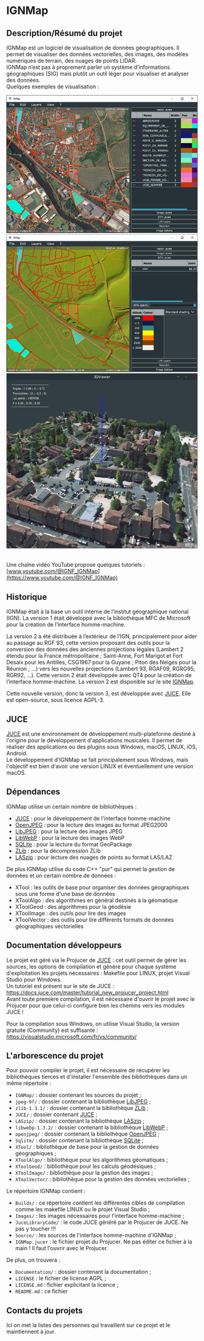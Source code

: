 # IGNMap


## Description/Résumé du projet

IGNMap est un logiciel de visualisation de données géographiques. Il permet de visualiser des données vectorielles, des images, des modèles numériques de terrain, des nuages de points LIDAR.  
IGNMap n’est pas à proprement parler un système d’informations géographiques (SIG) mais plutôt un outil léger pour visualiser et analyser des données.  
Quelques exemples de visualisation :  
<div align="center">
<img alt="IGNMap" src="https://raw.githubusercontent.com/IGNF/IGNMap/master/Documentation/Images/IGNMap01.png">

<img alt="IGNMap" src="https://raw.githubusercontent.com/IGNF/IGNMap/master/Documentation/Images/IGNMap02.png">

<img alt="IGNMap" src="https://raw.githubusercontent.com/IGNF/IGNMap/master/Documentation/Images/IGNMap03.png">
</div><br>

Une chaîne vidéo YouTube propose quelques tutoriels : [www.youtube.com/@IGNF_IGNMap](https://www.youtube.com/@IGNF_IGNMap)

## Historique

IGNMap était à la base un outil interne de l’institut géographique national (IGN). La version 1 était développé avec la bibliothèque MFC de Microsoft pour la création de l’interface homme-machine.  

La version 2 a été distribuée à l’extérieur de l’IGN, principalement pour aider au passage au RGF 93, cette version proposant des outils pour la conversion des données des anciennes projections légales (Lambert 2 étendu pour la France métropolitaine ; Saint-Anne, Fort Marigot et Fort Desaix pour les Antilles, CSG1967 pour la Guyane ; Piton des Neiges pour la Réunion ; …) vers les nouvelles projections (Lambert 93, RGAF09, RGRG95, RGR92, …). Cette version 2 était développée avec QT4 pour la création de l’interface homme-machine. La version 2 est disponible sur le site [IGNMap](https://ignmap.ign.fr/).  

Cette nouvelle version, donc la version 3, est développée avec [JUCE](https://juce.com/). Elle est open-source, sous licence AGPL-3.

## JUCE

[JUCE](https://juce.com/) est une environnement de développement multi-plateforme destiné à l'origine pour le développement d'applications musicales. Il permet de réaliser des applications ou des plugins sous Windows, macOS, LINUX, iOS, Android.  
Le développement d'IGNMap se fait principalement sous Windows, mais l'objectif est bien d'avoir une version LINUX et éventuellement une version macOS.

## Dépendances

IGNMap utilise un certain nombre de bibliothèques :
* [JUCE](https://juce.com/) : pour le développement de l'interface homme-machine
* [OpenJPEG](https://github.com/uclouvain/openjpeg/) : pour la lecture des images au format JPEG2000
* [LibJPEG](https://www.ijg.org/) : pour la lecture des images JPEG
* [LibWebP](https://chromium.googlesource.com/webm/libwebp) : pour la lecture des images WebP
* [SQLite](https://www.sqlite.org/index.html) : pour la lecture du format GeoPackage
* [ZLib](https://www.zlib.net/) : pour la décompression ZLib
* [LASzip](https://github.com/LASzip/LASzip) : pour lecture des nuages de points au format LAS/LAZ

De plus IGNMap utilise du code C++ "pur" qui permet la gestion de données et un certain nombre de données :
* XTool : les outils de base pour organiser des données géographiques sous une forme d'une base de données
* XToolAlgo : des algorithmes en général destinés à la géomatique
* XToolGeod : des algorithmes pour la géodésie
* XToolImage : des outils pour lire des images
* XToolVector : des outils pour lire différents formats de données géographiques vectorielles

## Documentation développeurs

Le projet est géré via le Projucer de [JUCE](https://juce.com/) : cet outil permet de gérer les sources, les options de compilation et génère pour chaque système 
d'exploitation les projets nécessaires : Makefile pour LINUX, projet Visual Studio pour Windows.  
Un tutoriel est présent sur le site de JUCE : <https://docs.juce.com/master/tutorial_new_projucer_project.html>  
Avant toute première compilation, il est nécessaire d'ouvrir le projet avec le Projucer pour que celui-ci configure bien les chemins vers les modules JUCE !

Pour la compilation sous Windows, on utilise Visual Studio, la version gratuite (Community) est suffisante :
<https://visualstudio.microsoft.com/fr/vs/community/>


## L'arborescence du projet

Pour pouvoir compiler le projet, il est nécessaire de récupérer les bibliothèques tierces et d'installer l'ensemble des bibliothèques dans
un même répertoire :

* `IGNMap/` : dossier contenant les sources du projet ;
* `jpeg-9f/` : dossier contenant la bibliothèque [LibJPEG](https://www.ijg.org/) ;
* `zlib-1.3.1/` : dossier contenant la bibliothèque [ZLib](https://www.zlib.net/) ;
* `JUCE/` : dossier contenant [JUCE](https://juce.com/) ;
* `LASzip/` : dossier contenant la bibliothèque [LASzip](https://github.com/LASzip/LASzip) ;
* `libwebp-1.3.2/` : dossier contenant la bibliothèque [LibWebP](https://chromium.googlesource.com/webm/libwebp) ;
* `openjpeg/` : dossier contenant la bibliothèque [OpenJPEG](https://github.com/uclouvain/openjpeg/) ;
* `Sqlite/` : dossier contenant la bibliothèque [SQLite](https://www.sqlite.org/index.html) ;
* `XTool/` : bibliothèque de base pour la gestion de données géographiques ;
* `XToolAlgo/` : bibliothèque pour les algorithmes géomatiques ;
* `XToolGeod/` : bibliothèque pour les calculs géodésiques ;
* `XToolImage/` : bibliothèque pour la gestion des images ;
* `XToolVector/` : bibliothèque pour la gestion des données vectorielles ;
  
Le répertoire IGNMap contient :
* `Builds/` : ce répertoire contient les différentes cibles de compilation comme les makefile LINUX ou le projet Visual Studio ;
* `Images/` : les images nécessaires pour l'interface homme-machine ;
* `JuceLibraryCode/` : le code JUCE généré par le Projucer de JUCE. Ne pas y toucher !!!
* `Source/` : les sources de l'interface homme-machine d'IGNMap ;
* `IGNMap.jucer` : le fichier projet du Projucer. Ne pas éditer ce fichier à la main ! Il faut l'ouvrir avec le Projucer.
  
De plus, on trouvera :
* `Documentation/` : dossier contenant la documentation ;
* `LICENSE` : le fichier de license AGPL ;
* `LICENSE.md` : fichier explicitant la licence ;
* `README.md` : ce fichier

## Contacts du projets

Ici on met la listes des personnes qui travaillent sur ce projet et le maintiennent à jour.
